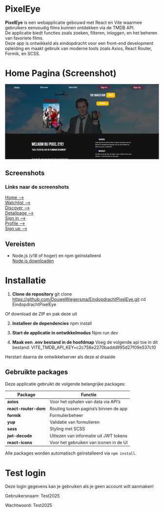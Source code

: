 
# PixelEye

**PixelEye** is een webapplicatie gebouwd met React en Vite waarmee gebruikers eenvoudig films kunnen ontdekken via de TMDB API.  
De applicatie biedt functies zoals zoeken, filteren, inloggen, en het beheren van favoriete films.  
Deze app is ontwikkeld als eindopdracht voor een front-end development opleiding en maakt gebruik van moderne tools zoals Axios, React Router, Formik, en SCSS.

# Home Pagina (Screenshot)
![Home](./screenshots/home.png)

## Screenshots

### Links naar de screenshots
[Home --> ](./screenshots/home.png)  
[Watchlist --> ](./screenshots/watchlist.png)  
[Discover --> ](./screenshots/discover.png)  
[Detailpage --> ](./screenshots/detailpage.png)  
[Sign in --> ](./screenshots/signin.png)  
[Profile --> ](./screenshots/profile.png)  
[Sign up --> ](./screenshots/signup.png)  

## Vereisten

- Node.js (v18 of hoger) en npm geïnstalleerd  
  [Node.js downloaden](https://nodejs.org/)


# Installatie

1. **Clone de repository**
git clone https://github.com/DouweWiegersma/EindopdrachtPixelEye.git
cd EindopdrachtPixelEye

Of download de ZIP en pak deze uit

2. **Installeer de dependencies**
    npm install

3. **Start de applicatie in ontwikkelmodus**
    Npm run dev

4. **Maak een .env bestand in de hoofdmap**
    Voeg de volgende api toe in dit bestand:    VITE_TMDB_API_KEY=c2c758e2270baddd995d27f09e537c10

Herstart daarna de ontwikkelserver als deze al draaide

##  Gebruikte packages

Deze applicatie gebruikt de volgende belangrijke packages:

| Package              | Functie                                        |
|----------------------|------------------------------------------------|
| **axios**            | Voor het ophalen van data via API’s            |
| **react-router-dom** | Routing tussen pagina’s binnen de app          |
| **formik**           | Formulierbeheer                                |
| **yup**              | Validatie van formulieren                      |
| **sass**             | Styling met SCSS                               |
| **jwt-decode**       | Uitlezen van informatie uit JWT tokens         |
| **react-icons**      | Voor het gebruiken van iconen in de UI         |

Alle packages worden automatisch geïnstalleerd via `npm install`.

# Test login
Deze login gegevens kan je gebruiken als je geen account wilt aanmaken!

Gebruikersnaam: Test2025

Wachtwoord: Test2025